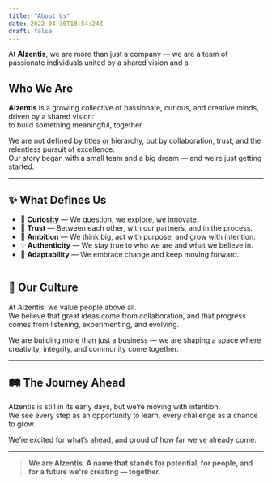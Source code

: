 ```yaml
---
title: "About Us"
date: 2022-04-30T18:54:24Z
draft: false
---
```


At **Alzentis**, we are more than just a company — we are a team of passionate individuals united by a shared vision and a 

## Who We Are

**Alzentis** is a growing collective of passionate, curious, and creative minds, driven by a shared vision:  
to build something meaningful, together.

We are not defined by titles or hierarchy, but by collaboration, trust, and the relentless pursuit of excellence.  
Our story began with a small team and a big dream — and we’re just getting started.

---

## ✨ What Defines Us

- 🧠 **Curiosity** — We question, we explore, we innovate.  
- 🤝 **Trust** — Between each other, with our partners, and in the process.  
- 🚀 **Ambition** — We think big, act with purpose, and grow with intention.  
- 💡 **Authenticity** — We stay true to who we are and what we believe in.  
- 🔄 **Adaptability** — We embrace change and keep moving forward.

---

## 👥 Our Culture

At Alzentis, we value people above all.  
We believe that great ideas come from collaboration, and that progress comes from listening, experimenting, and evolving.

We are building more than just a business — we are shaping a space where creativity, integrity, and community come together.

---

## 🛤️ The Journey Ahead

Alzentis is still in its early days, but we’re moving with intention.  
We see every step as an opportunity to learn, every challenge as a chance to grow.

We’re excited for what’s ahead, and proud of how far we've already come.

---

> **We are Alzentis. A name that stands for potential, for people, and for a future we're creating — together.**

